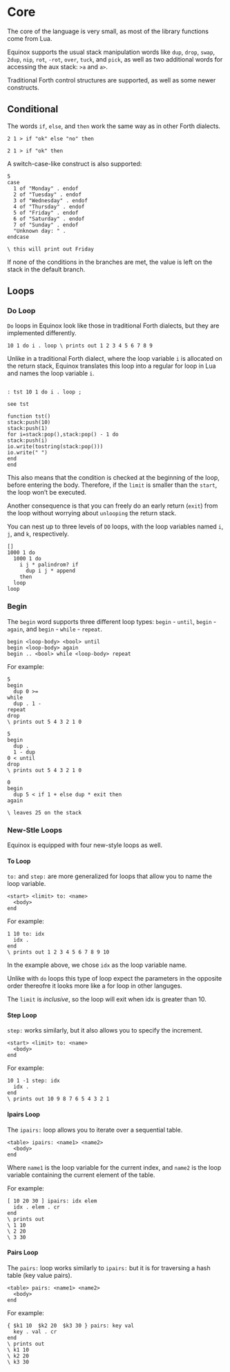 # Core

The core of the language is very small, as most of the library functions come from Lua.

Equinox supports the usual stack manipulation words like `dup`, `drop`, `swap`, `2dup`, `nip`, `rot`, `-rot`, `over`, `tuck`, and `pick`, as well as two additional words for accessing the aux stack: `>a` and `a>`.

Traditional Forth control structures are supported, as well as some newer constructs.

## Conditional 

The words `if`, `else`, and `then` work the same way as in other Forth dialects.

```forth
2 1 > if "ok" else "no" then

2 1 > if "ok" then

```

A switch-case-like construct is also supported:

```forth
5
case
  1 of "Monday" . endof
  2 of "Tuesday" . endof
  3 of "Wednesday" . endof
  4 of "Thursday" . endof
  5 of "Friday" . endof
  6 of "Saturday" . endof
  7 of "Sunday" . endof
  "Unknown day: " .
endcase

\ this will print out Friday
```

If none of the conditions in the branches are met, the value is left on the stack in the default branch.

## Loops

### Do Loop

`Do` loops in Equinox look like those in traditional Forth dialects, but they are implemented differently.

```forth
10 1 do i . loop \ prints out 1 2 3 4 5 6 7 8 9
```

Unlike in a traditional Forth dialect, where the loop variable `i` is allocated on the return stack, Equinox translates this loop into a regular for loop in Lua and names the loop variable `i`.

```forth

: tst 10 1 do i . loop ;

see tst

function tst()
stack:push(10)
stack:push(1)
for i=stack:pop(),stack:pop() - 1 do
stack:push(i)
io.write(tostring(stack:pop()))
io.write(" ")
end
end
```

This also means that the condition is checked at the beginning of the loop, before entering the body. 
Therefore, if the `limit` is smaller than the `start`, the loop won’t be executed.

Another consequence is that you can freely do an early return (`exit`) from the loop without worrying about `unlooping` the return stack.

You can nest up to three levels of `DO` loops, with the loop variables named `i`, `j`, and `k`, respectively.

```forth
[]
1000 1 do
  1000 1 do
    i j * palindrom? if
      dup i j * append
    then
  loop
loop
```

### Begin

The `begin` word supports three different loop types: `begin` - `until`, `begin` - `again`, and `begin` - `while` - `repeat`.

```
begin <loop-body> <bool> until
begin <loop-body> again
begin .. <bool> while <loop-body> repeat
```

For example:

```forth
5
begin
  dup 0 >=
while
  dup . 1 -
repeat
drop
\ prints out 5 4 3 2 1 0
```

```forth
5
begin
  dup .
  1 - dup
0 < until
drop
\ prints out 5 4 3 2 1 0
```

```forth
0
begin
  dup 5 < if 1 + else dup * exit then
again

\ leaves 25 on the stack

```

### New-Stle Loops

Equinox is equipped with four new-style loops as well.

#### To Loop

`to:` and `step:` are more generalized for loops that allow you to name the loop variable.

```forth
<start> <limit> to: <name>
  <body>
end
```

For example:

```forth
1 10 to: idx
  idx .
end
\ prints out 1 2 3 4 5 6 7 8 9 10
```

In the example above, we chose `idx` as the loop variable name.

Unlike with `do` loops this type of loop expect the parameters in the opposite order thereofre it looks more like a for loop in other languges.

The `limit` is *inclusive*, so the loop will exit when idx is greater than 10.

#### Step Loop

`step:` works similarly, but it also allows you to specify the increment.

```forth
<start> <limit> to: <name>
  <body>
end
```

For example:

```forth
10 1 -1 step: idx
  idx .
end
\ prints out 10 9 8 7 6 5 4 3 2 1
```

#### Ipairs Loop

The `ipairs:` loop allows you to iterate over a sequential table.

```forth
<table> ipairs: <name1> <name2>
  <body>
end
```

Where `name1` is the loop variable for the current index, and `name2` is the loop variable containing the current element of the table.

For example:

```forth
[ 10 20 30 ] ipairs: idx elem
  idx . elem . cr
end
\ prints out
\ 1 10
\ 2 20
\ 3 30
```

#### Pairs Loop

The `pairs:` loop works similarly to `ipairs:` but it is for traversing a hash table (key value pairs).


```forth
<table> pairs: <name1> <name2>
  <body>
end
```

For example:

```forth
{ $k1 10  $k2 20  $k3 30 } pairs: key val
  key . val . cr
end
\ prints out
\ k1 10
\ k2 20
\ k3 30
```
